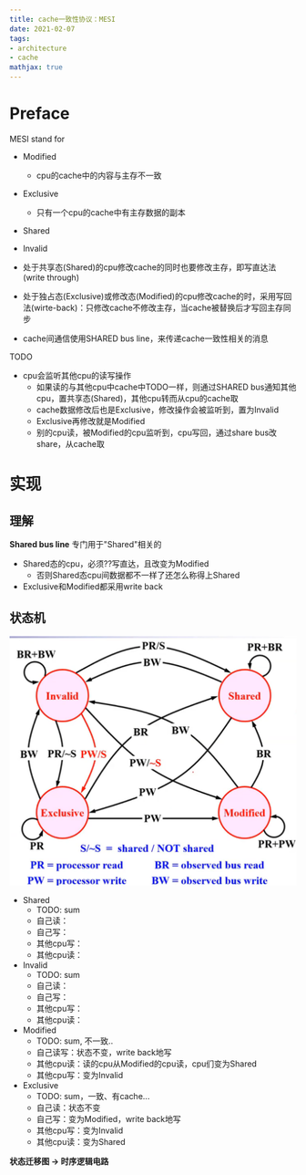 ```yaml
---
title: cache一致性协议：MESI
date: 2021-02-07
tags: 
- architecture
- cache
mathjax: true
---
```


# Preface

MESI stand for

- Modified
	* cpu的cache中的内容与主存不一致
- Exclusive
	* 只有一个cpu的cache中有主存数据的副本
- Shared
- Invalid

- 处于共享态(Shared)的cpu修改cache的同时也要修改主存，即写直达法(write through)
- 处于独占态(Exclusive)或修改态(Modified)的cpu修改cache的时，采用写回法(wirte-back)：只修改cache不修改主存，当cache被替换后才写回主存同步
- cache间通信使用SHARED bus line，来传递cache一致性相关的消息


TODO

- cpu会监听其他cpu的读写操作
	* 如果读的与其他cpu中cache中TODO一样，则通过SHARED bus通知其他cpu，置共享态(Shared)，其他cpu转而从cpu的cache取
	* cache数据修改后也是Exclusive，修改操作会被监听到，置为Invalid
	* Exclusive再修改就是Modified
	* 别的cpu读，被Modified的cpu监听到，cpu写回，通过share bus改share，从cache取

# 实现

## 理解

**Shared bus line** 专门用于"Shared"相关的

- Shared态的cpu，必须??写直达，且改变为Modified
	* 否则Shared态cpu间数据都不一样了还怎么称得上Shared
- Exclusive和Modified都采用write back



## 状态机

<img src="https://raw.githubusercontent.com/66RING/66RING/master/.github/images/Notes/Major/architecture/MESI/MESI.png" alt="">

- Shared
	* TODO: sum
	* 自己读：
	* 自己写：
	* 其他cpu写：
	* 其他cpu读：
- Invalid
	* TODO: sum
	* 自己读：
	* 自己写：
	* 其他cpu写：
	* 其他cpu读：
- Modified
	* TODO: sum, 不一致..
	* 自己读写：状态不变，write back地写
	* 其他cpu读：读的cpu从Modified的cpu读，cpu们变为Shared
	* 其他cpu写：变为Invalid
- Exclusive
	* TODO: sum，一致、有cache...
	* 自己读：状态不变
	* 自己写：变为Modified，write back地写
	* 其他cpu写：变为Invalid
	* 其他cpu读：变为Shared

**状态迁移图 -> 时序逻辑电路**


